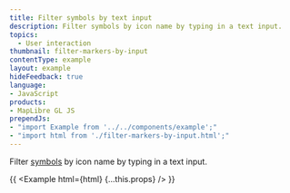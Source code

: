 ```yaml
---
title: Filter symbols by text input
description: Filter symbols by icon name by typing in a text input.
topics:
  - User interaction
thumbnail: filter-markers-by-input
contentType: example
layout: example
hideFeedback: true
language:
- JavaScript
products:
- MapLibre GL JS
prependJs:
- "import Example from '../../components/example';"
- "import html from './filter-markers-by-input.html';"
---
```


Filter [symbols](https://maplibre.org/maplibre-style/layers/#symbol) by icon name by typing in a text input.

{{ <Example html={html} {...this.props} /> }}
